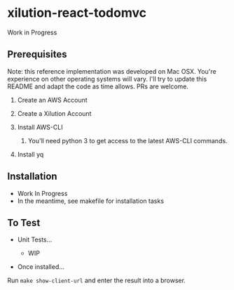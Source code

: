 # xilution-react-todomvc

Work in Progress

## Prerequisites

Note: this reference implementation was developed on Mac OSX. You're experience on other operating systems will vary. I'll try to update this README and adapt the code as time allows. PRs are welcome.

1. Create an AWS Account

1. Create a Xilution Account

1. Install AWS-CLI
	1. You'll need python 3 to get access to the latest AWS-CLI commands.

1. Install yq

## Installation

* Work In Progress
* In the meantime, see makefile for installation tasks

## To Test

* Unit Tests...
	* WIP

* Once installed...

Run `make show-client-url` and enter the result into a browser.

